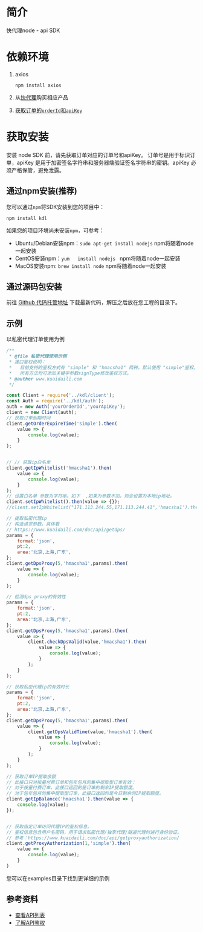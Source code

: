 # 简介
快代理node - api SDK

# 依赖环境
1. axios 
   ```
   npm install axios
   ```
2. 从[快代理](https://www.kuaidaili.com)购买相应产品

3. [获取订单的`orderId`和`apiKey`](https://www.kuaidaili.com/usercenter/api/settings/)

# 获取安装
安装 node SDK 前，请先获取订单对应的订单号和apiKey。 订单号是用于标识订单，apiKey 是用于加密签名字符串和服务器端验证签名字符串的密钥。apiKey 必须严格保管，避免泄露。

## 通过npm安装(推荐)
您可以通过`npm`将SDK安装到您的项目中：
```
npm install kdl
```
如果您的项目环境尚未安装`npm`，可参考：
* Ubuntu/Debian安装npm：`sudo apt-get install nodejs`   npm将随着node一起安装
* CentOS安装npm：`yum   install nodejs `  npm将随着node一起安装
* MacOS安装npm: `brew install node` npm将随着node一起安装

## 通过源码包安装
前往 [Github 代码托管地址](https://github.com/kuaidaili/node.js-sdk/tree/master/api-sdk) 下载最新代码，解压之后放在您工程的目录下。

## 示例
以私密代理订单使用为例
``` javascript
/**
 * @file 私密代理使用示例
 * 接口鉴权说明：
 *   目前支持的鉴权方式有 "simple" 和 "hmacsha1" 两种，默认使用 "simple"鉴权。
 *   所有方法均可添加关键字参数signType修改鉴权方式。
 * @author www.kuaidaili.com
 */

const Client = require('../kdl/client');
const Auth = require('../kdl/auth');
auth = new Auth('yourOrderId','yourApiKey');
client = new Client(auth);
// 获取订单到期时间
client.getOrderExpireTime('simple').then(
    value => {
        console.log(value);
    }
);


// // 获取ip白名单
client.getIpWhitelist('hmacsha1').then(
    value => {
        console.log(value);
    }
);
// 设置白名单 参数为字符串。如下  ,如果为参数不加，则会设置为本地ip地址。
client.setIpWhitelist().then(value => {});
//client.setIpWhitelist("171.113.244.55,171.113.244.41",'hmacsha1').then(value => {});

// 提取私密代理ip
// 构造请求参数。具体看
// https://www.kuaidaili.com/doc/api/getdps/
params = {
    format:'json',
    pt:2,
    area:'北京,上海,广东',
};
client.getDpsProxy(5,'hmacsha1',params).then(
    value => {
        console.log(value);
    }
);

// 检测dps_proxy的有效性
params = {
    format:'json',
    pt:2,
    area:'北京,上海,广东',
};
client.getDpsProxy(5,'hmacsha1',params).then(
    value => {
        client.checkDpsValid(value,'hmacsha1').then(
            value => {
                console.log(value);
            }
        );
    }
);

// 获取私密代理ip的有效时长
params = {
    format:'json',
    pt:2,
    area:'北京,上海,广东',
};
client.getDpsProxy(5,'hmacsha1',params).then(
    value => {
        client.getDpsValidTime(value,'hmacsha1').then(
            value => {
                console.log(value);
            }
        );
    }
);

// 获取订单IP提取余额
// 此接口只对按量付费订单和包年包月的集中提取型订单有效：
// 对于按量付费订单，此接口返回的是订单的剩余IP提取额度。
// 对于包年包月的集中提取型订单，此接口返回的是今日剩余的IP提取额度。
client.getIpBalance('hmacsha1').then(value => {
    console.log(value);
});


// 获取指定订单访问代理IP的鉴权信息。
// 鉴权信息包含用户名密码，用于请求私密代理/独享代理/隧道代理时进行身份验证。
// 参考：https://www.kuaidaili.com/doc/api/getproxyauthorization/
client.getProxyAuthorization(1,'simple').then(
    value => {
        console.log(value);
    }
)
```
您可以在examples目录下找到更详细的示例

## 参考资料

* [查看API列表](https://www.kuaidaili.com/doc/api/)
* [了解API鉴权](https://www.kuaidaili.com/doc/api/auth/)